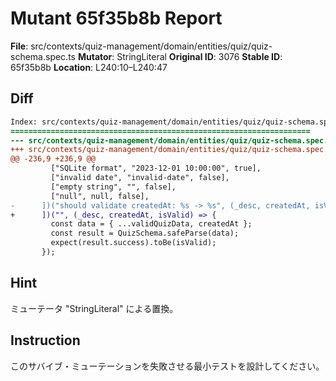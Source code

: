# Mutant 65f35b8b Report

**File**: src/contexts/quiz-management/domain/entities/quiz/quiz-schema.spec.ts
**Mutator**: StringLiteral
**Original ID**: 3076
**Stable ID**: 65f35b8b
**Location**: L240:10–L240:47

## Diff

```diff
Index: src/contexts/quiz-management/domain/entities/quiz/quiz-schema.spec.ts
===================================================================
--- src/contexts/quiz-management/domain/entities/quiz/quiz-schema.spec.ts	original
+++ src/contexts/quiz-management/domain/entities/quiz/quiz-schema.spec.ts	mutated #3076
@@ -236,9 +236,9 @@
         ["SQLite format", "2023-12-01 10:00:00", true],
         ["invalid date", "invalid-date", false],
         ["empty string", "", false],
         ["null", null, false],
-      ])("should validate createdAt: %s -> %s", (_desc, createdAt, isValid) => {
+      ])("", (_desc, createdAt, isValid) => {
         const data = { ...validQuizData, createdAt };
         const result = QuizSchema.safeParse(data);
         expect(result.success).toBe(isValid);
       });
```

## Hint

ミューテータ "StringLiteral" による置換。

## Instruction

このサバイブ・ミューテーションを失敗させる最小テストを設計してください。
